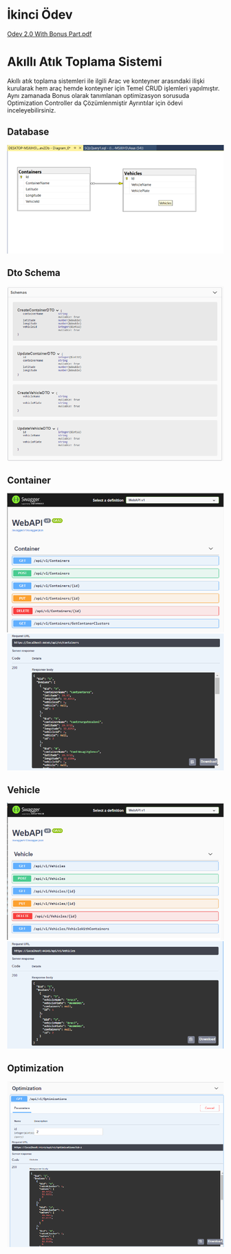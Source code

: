 # İkinci Ödev


[Odev 2.0 With Bonus Part.pdf](https://github.com/Semra4141/Odev/files/7779954/Odev.2.0.With.Bonus.Part.pdf)

# Akıllı Atık Toplama Sistemi

Akıllı atık toplama sistemleri ile ilgili Arac ve konteyner arasındaki ilişki kurularak hem araç hemde konteyner için
 Temel CRUD işlemleri yapılmıştır. Aynı zamanada Bonus olarak tanımlanan optimizasyon sorusuda Optimization Controller da
Çözümlenmiştir Ayrıntılar için ödevi inceleyebilirsiniz.

## Database

<img src="https://github.com/160-Sodexo-NET-Bootcamp/ikinci-hafta-odevi-NSeckinM/blob/main/NSeckinMantar_Odev2_AkilliAtikToplamaSistemi/src/ApplicationCore/Images/Odev2Db.png"/>

## Dto Schema

<img src="https://github.com/160-Sodexo-NET-Bootcamp/ikinci-hafta-odevi-NSeckinM/blob/main/NSeckinMantar_Odev2_AkilliAtikToplamaSistemi/src/ApplicationCore/Images/Odev2DTOs.png"/>

## Container

<img src="https://github.com/160-Sodexo-NET-Bootcamp/ikinci-hafta-odevi-NSeckinM/blob/main/NSeckinMantar_Odev2_AkilliAtikToplamaSistemi/src/ApplicationCore/Images/Odev2ContainerAPI.png"/>

<img src="https://github.com/160-Sodexo-NET-Bootcamp/ikinci-hafta-odevi-NSeckinM/blob/main/NSeckinMantar_Odev2_AkilliAtikToplamaSistemi/src/ApplicationCore/Images/Odev2ContainerData.png"/>

## Vehicle

<img src="https://github.com/160-Sodexo-NET-Bootcamp/ikinci-hafta-odevi-NSeckinM/blob/main/NSeckinMantar_Odev2_AkilliAtikToplamaSistemi/src/ApplicationCore/Images/Odev2VehicleAPI.png"/>

<img src="https://github.com/160-Sodexo-NET-Bootcamp/ikinci-hafta-odevi-NSeckinM/blob/main/NSeckinMantar_Odev2_AkilliAtikToplamaSistemi/src/ApplicationCore/Images/Odev2VehicleData.png"/>

## Optimization

<img src="https://github.com/160-Sodexo-NET-Bootcamp/ikinci-hafta-odevi-NSeckinM/blob/main/NSeckinMantar_Odev2_AkilliAtikToplamaSistemi/src/ApplicationCore/Images/Odev2Opt.png"/>
